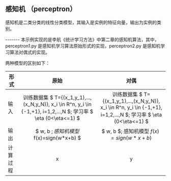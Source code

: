 ## 感知机 （perceptron）

感知机是二类分类的线性分类模型，其输入是实例的特征向量，输出为实例的类别。

------- 本示例实现的是李航《统计学习方法》中第二章的感知机算法，其中，perceptron1.py 是感知机学习算法原始形式的实现，perceptron2.py 是感知机学习算法对偶式的实现。

两种模型的区别如下：

形式 | 原始 | 对偶
----|:---:|:---:
输入|训练数据集 $ T={(x_1,y_1),...,(x_N,y_N)}, x_i \in R^n, y_i \in {-1,+1}, i=1,2,...,N $; 学习率 $ \eta (0<\eta<=1) $ |训练数据集 $ T={(x_1,y_1),...,(x_N,y_N)}, x_i \in R^n, y_i \in {-1,+1}, i=1,2,...,N $; 学习率 $ \eta (0<\eta<=1) $
输出|$ w, b $; 感知机模型$ f(x)=sign(w*x+b) $ | $ w, b $; 感知机模型 $f(x)=sign(w*x+b)$
计算过程|x|y

